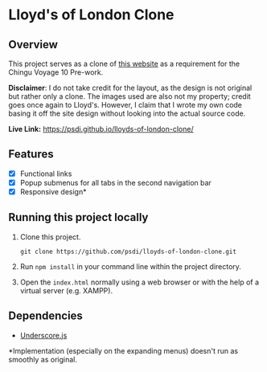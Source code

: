 # Lloyd's of London Clone

## Overview

This project serves as a clone of [this website](https://www.lloyds.com/news-and-risk-insight/risk-reports/library/technology/taking-control) as a requirement for the Chingu Voyage 10 Pre-work.

**Disclaimer**: I do not take credit for the layout, as the design is not original but rather only a clone. The images used are also not my property; credit goes once again to Lloyd's. However, I claim that I wrote my own code basing it off the site design without looking into the actual source code.

**Live Link:** https://psdi.github.io/lloyds-of-london-clone/

## Features

- [x] Functional links
- [x] Popup submenus for all tabs in the second navigation bar
- [x] Responsive design*

## Running this project locally

1. Clone this project.

   ```
   git clone https://github.com/psdi/lloyds-of-london-clone.git
   ```

2. Run `npm install` in your command line within the project directory.

3. Open the `index.html` normally using a web browser or with the help of a virtual server (e.g. XAMPP).

## Dependencies

- [Underscore.js](https://underscorejs.org/)



*Implementation (especially on the expanding menus) doesn't run as smoothly as original.